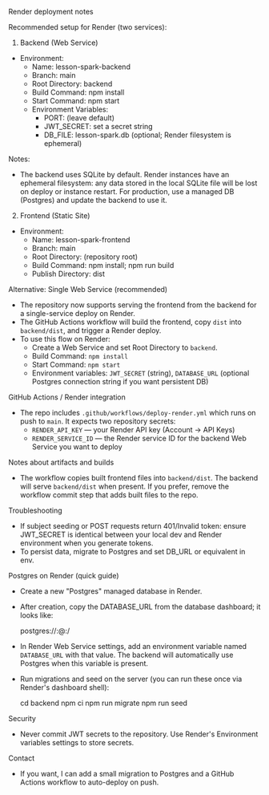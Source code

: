 Render deployment notes

Recommended setup for Render (two services):

1) Backend (Web Service)
- Environment:
  - Name: lesson-spark-backend
  - Branch: main
  - Root Directory: backend
  - Build Command: npm install
  - Start Command: npm start
  - Environment Variables:
    - PORT: (leave default)
    - JWT_SECRET: set a secret string
    - DB_FILE: lesson-spark.db (optional; Render filesystem is ephemeral)

Notes:
- The backend uses SQLite by default. Render instances have an ephemeral filesystem: any data stored in the local SQLite file will be lost on deploy or instance restart. For production, use a managed DB (Postgres) and update the backend to use it.

2) Frontend (Static Site)
- Environment:
  - Name: lesson-spark-frontend
  - Branch: main
  - Root Directory: (repository root)
  - Build Command: npm install; npm run build
  - Publish Directory: dist

Alternative: Single Web Service (recommended)
- The repository now supports serving the frontend from the backend for a single-service deploy on Render.
- The GitHub Actions workflow will build the frontend, copy `dist` into `backend/dist`, and trigger a Render deploy.
- To use this flow on Render:
  - Create a Web Service and set Root Directory to `backend`.
  - Build Command: `npm install`
  - Start Command: `npm start`
  - Environment variables: `JWT_SECRET` (string), `DATABASE_URL` (optional Postgres connection string if you want persistent DB)

GitHub Actions / Render integration
- The repo includes `.github/workflows/deploy-render.yml` which runs on push to `main`. It expects two repository secrets:
  - `RENDER_API_KEY` — your Render API key (Account → API Keys)
  - `RENDER_SERVICE_ID` — the Render service ID for the backend Web Service you want to deploy

Notes about artifacts and builds
- The workflow copies built frontend files into `backend/dist`. The backend will serve `backend/dist` when present. If you prefer, remove the workflow commit step that adds built files to the repo.

Troubleshooting
- If subject seeding or POST requests return 401/Invalid token: ensure JWT_SECRET is identical between your local dev and Render environment when you generate tokens.
- To persist data, migrate to Postgres and set DB_URL or equivalent in env.

Postgres on Render (quick guide)
- Create a new "Postgres" managed database in Render.
- After creation, copy the DATABASE_URL from the database dashboard; it looks like:

  postgres://<user>:<password>@<host>:<port>/<dbname>

- In Render Web Service settings, add an environment variable named `DATABASE_URL` with that value. The backend will automatically use Postgres when this variable is present.
- Run migrations and seed on the server (you can run these once via Render's dashboard shell):

  cd backend
  npm ci
  npm run migrate
  npm run seed

Security
- Never commit JWT secrets to the repository. Use Render's Environment variables settings to store secrets.

Contact
- If you want, I can add a small migration to Postgres and a GitHub Actions workflow to auto-deploy on push.
